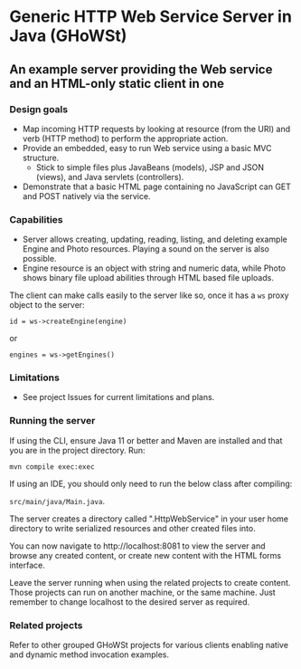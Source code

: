 # Generic HTTP Web Service Server in Java (GHoWSt)

## An example server providing the Web service and an HTML-only static client in one

### Design goals

- Map incoming HTTP requests by looking at resource (from the URI) and verb (HTTP method) to perform the appropriate action.
- Provide an embedded, easy to run Web service using a basic MVC structure.
  - Stick to simple files plus JavaBeans (models), JSP and JSON (views), and Java servlets (controllers).
- Demonstrate that a basic HTML page containing no JavaScript can GET and POST natively via the service.

### Capabilities

- Server allows creating, updating, reading, listing, and deleting example Engine and Photo resources. Playing a sound on the server is also possible.
- Engine resource is an object with string and numeric data, while Photo shows binary file upload abilities through HTML based file uploads.

The client can make calls easily to the server like so, once it has a `ws` proxy object to the server:

`id = ws->createEngine(engine)`

or

`engines = ws->getEngines()`

### Limitations

- See project Issues for current limitations and plans.

### Running the server

If using the CLI, ensure Java 11 or better and Maven are installed and that you are in the project directory. Run:

`mvn compile exec:exec`

If using an IDE, you should only need to run the below class after compiling:

`src/main/java/Main.java`.

The server creates a directory called ".HttpWebService" in your user home directory to write serialized resources and other created files into.

You can now navigate to http://localhost:8081 to view the server and browse any created content, or create new content with the HTML forms interface.

Leave the server running when using the related projects to create content. Those projects can run on another machine, or the same machine. Just remember to change localhost to the desired server as required.

### Related projects

Refer to other grouped GHoWSt projects for various clients enabling native and dynamic method invocation examples.
